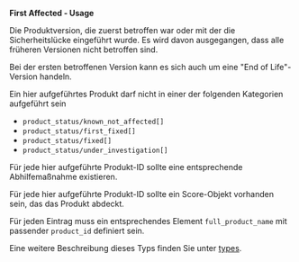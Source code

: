 **First Affected - Usage**

Die Produktversion, die zuerst betroffen war oder mit der die Sicherheitslücke eingeführt wurde.
Es wird davon ausgegangen, dass alle früheren Versionen nicht betroffen sind.

Bei der ersten betroffenen Version kann es sich auch um eine "End of Life"-Version handeln.

Ein hier aufgeführtes Produkt darf nicht in einer der folgenden Kategorien aufgeführt sein

* `product_status/known_not_affected[]`
* `product_status/first_fixed[]`
* `product_status/fixed[]`
* `product_status/under_investigation[]`

Für jede hier aufgeführte Produkt-ID sollte eine entsprechende Abhilfemaßnahme existieren.

Für jede hier aufgeführte Produkt-ID sollte ein Score-Objekt vorhanden sein, das das Produkt abdeckt.

Für jeden Eintrag muss ein entsprechendes Element `full_product_name` mit passender `product_id` definiert sein.

Eine weitere Beschreibung dieses Typs finden Sie unter [types](types/products-usage.de.md).
